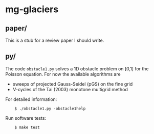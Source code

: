# mg-glaciers

## paper/

This is a stub for a review paper I should write.

## py/

The code `obstacle1.py` solves a 1D obstacle problem on [0,1] for the
Poisson equation.  For now the available algorithms are

  * sweeps of projected Gauss-Seidel (pGS) on the fine grid
  * V-cycles of the Tai (2003) monotone multigrid method

For detailed information:

        $ ./obstacle1.py -obstacle1help

Run software tests:

        $ make test

